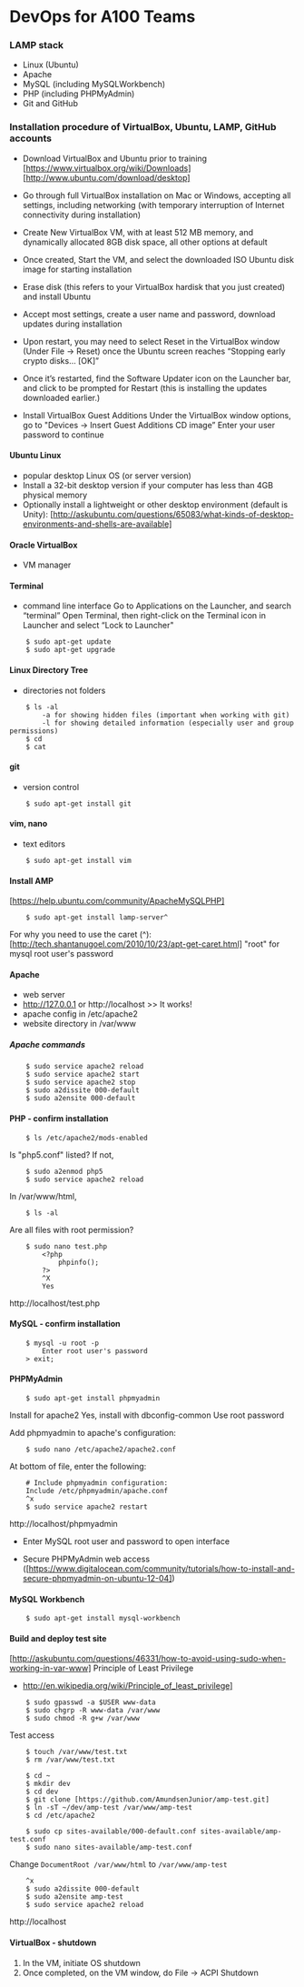 # DevOps for A100 Teams

### LAMP stack
 - Linux (Ubuntu)
 - Apache
 - MySQL (including MySQLWorkbench)
 - PHP (including PHPMyAdmin)
 - Git and GitHub

### Installation procedure of VirtualBox, Ubuntu, LAMP, GitHub accounts
 - Download VirtualBox and Ubuntu prior to training
[https://www.virtualbox.org/wiki/Downloads]
[http://www.ubuntu.com/download/desktop]
 - Go through full VirtualBox installation on Mac or Windows, accepting all settings, including networking (with temporary interruption of Internet connectivity during installation)
 - Create New VirtualBox VM, with at least 512 MB memory, and dynamically allocated 8GB disk space, all other options at default
 - Once created, Start the VM, and select the downloaded ISO Ubuntu disk image for starting installation
 - Erase disk (this refers to your VirtualBox hardisk that you just created) and install Ubuntu
 - Accept most settings, create a user name and password, download updates during installation
 - Upon restart, you may need to select Reset in the VirtualBox window (Under File -> Reset) once the Ubuntu screen reaches “Stopping early crypto disks… [OK]”
 - Once it’s restarted, find the Software Updater icon on the Launcher bar, and click to be prompted for Restart (this is installing the updates downloaded earlier.)

 - Install VirtualBox Guest Additions
    Under the VirtualBox window options, go to "Devices -> Insert Guest Additions CD image”
    Enter your user password to continue

#### Ubuntu Linux
 - popular desktop Linux OS (or server version)
 - Install a 32-bit desktop version if your computer has less than 4GB physical memory
 - Optionally install a lightweight or other desktop environment (default is Unity): [http://askubuntu.com/questions/65083/what-kinds-of-desktop-environments-and-shells-are-available]


#### Oracle VirtualBox
 - VM manager 

#### Terminal
 - command line interface
    Go to Applications on the Launcher, and search “terminal”
    Open Terminal, then right-click on the Terminal icon in Launcher and select “Lock to Launcher"
```
    $ sudo apt-get update
    $ sudo apt-get upgrade
```

#### Linux Directory Tree
 - directories not folders
```
    $ ls -al
        -a for showing hidden files (important when working with git)
        -l for showing detailed information (especially user and group permissions)
    $ cd
    $ cat
```

#### git
 - version control
```
    $ sudo apt-get install git
```

#### vim, nano
 - text editors
```
    $ sudo apt-get install vim
```

#### Install AMP
[https://help.ubuntu.com/community/ApacheMySQLPHP]
```
    $ sudo apt-get install lamp-server^
```     
For why you need to use the caret (^): 
    [http://tech.shantanugoel.com/2010/10/23/apt-get-caret.html]
    "root" for mysql root user's password

#### Apache
 - web server
 - http://127.0.0.1 or http://localhost >> It works!
 - apache config in /etc/apache2
 - website directory in /var/www

##### Apache commands
```
    $ sudo service apache2 reload
    $ sudo service apache2 start
    $ sudo service apache2 stop
    $ sudo a2dissite 000-default
    $ sudo a2ensite 000-default    
```

#### PHP - confirm installation
```
    $ ls /etc/apache2/mods-enabled
```

Is "php5.conf" listed? If not,

```
    $ sudo a2enmod php5
    $ sudo service apache2 reload
```

In /var/www/html,

```
    $ ls -al
```

Are all files with root permission?

```
    $ sudo nano test.php
        <?php
            phpinfo();
        ?>
        ^X
        Yes
```

http://localhost/test.php

#### MySQL - confirm installation
```
    $ mysql -u root -p
        Enter root user's password
    > exit;
```
#### PHPMyAdmin
```
    $ sudo apt-get install phpmyadmin
```

Install for apache2
Yes, install with dbconfig-common
Use root password

Add phpmyadmin to apache's configuration:

```
    $ sudo nano /etc/apache2/apache2.conf
```

At bottom of file, enter the following:

```
    # Include phpmyadmin configuration:
    Include /etc/phpmyadmin/apache.conf
    ^x
    $ sudo service apache2 restart
```

http://localhost/phpmyadmin
 - Enter MySQL root user and password to open interface
    
 - Secure PHPMyAdmin web access ([https://www.digitalocean.com/community/tutorials/how-to-install-and-secure-phpmyadmin-on-ubuntu-12-04])

#### MySQL Workbench
```
    $ sudo apt-get install mysql-workbench
```

#### Build and deploy test site
[http://askubuntu.com/questions/46331/how-to-avoid-using-sudo-when-working-in-var-www]
Principle of Least Privilege
 - http://en.wikipedia.org/wiki/Principle_of_least_privilege]

```
    $ sudo gpasswd -a $USER www-data
    $ sudo chgrp -R www-data /var/www
    $ sudo chmod -R g+w /var/www
```

Test access

```
    $ touch /var/www/test.txt
    $ rm /var/www/test.txt
```

```
    $ cd ~
    $ mkdir dev
    $ cd dev
    $ git clone [https://github.com/AmundsenJunior/amp-test.git]
    $ ln -sT ~/dev/amp-test /var/www/amp-test
    $ cd /etc/apache2

    $ sudo cp sites-available/000-default.conf sites-available/amp-test.conf
    $ sudo nano sites-available/amp-test.conf
```

Change ```DocumentRoot /var/www/html``` to ```/var/www/amp-test```

```
    ^x
    $ sudo a2dissite 000-default
    $ sudo a2ensite amp-test
    $ sudo service apache2 reload

```

http://localhost
    
#### VirtualBox - shutdown
1. In the VM, initiate OS shutdown
2. Once completed, on the VM window, do File -> ACPI Shutdown
